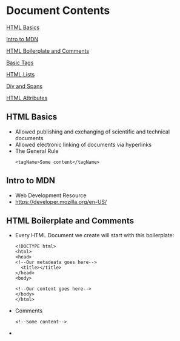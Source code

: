 #  Document Contents

[HTML Basics](#html-basics)

[Intro to MDN](#intro-to-mdn)

[HTML Boilerplate and Comments](#html-boilerplate-and-comments)

[Basic Tags](#basic-tags)

[HTML Lists](#html-lists)

[Div and Spans](#div-and-spans)

[HTML Attributes](#html-attributes)

##  HTML Basics

  * Allowed publishing and exchanging of scientific and technical documents
  * Allowed electronic linking of documents via hyperlinks
  * The General Rule
    ```
    <tagName>Some content</tagName>
    ```
  
##  Intro to MDN

  * Web Development Resource
  * https://developer.mozilla.org/en-US/
  
##  HTML Boilerplate and Comments

  * Every HTML Document we create will start with this boilerplate:
    ```
    <!DOCTYPE html>
    <html>
    <head>
    <!--Our metadeata goes here-->
      <title></title>
    </head>
    <body>
    
    <!--Our content goes here-->
    </body>
    </html>
    ```

  * Comments
    ```
    <!--Some content-->
    ```
  * <title> - name of tab, search engines  

##  Basic Tags

  * MDN element reference
    ``` 
    <h1> - header 1
    <p> - paragraph
    <strong> - bold text
    <em> - italicize, emphasis
    ```
##  HTML lists

  * Ordered list
    ```
    <ol>
      <li></li>
      <li></li>
    </ol>
    ```
  * Unordered list
    ```
    <ul>
      <li></li>
      </li></li>
    </ul>
    ```
   
##  Div and Spans

  ```
    <div> - generic container at block level
    <span> - generic in-line container
  ```

##  HTML attributes

  * Attributes = Adding Additional Information to tags
    ```
    <tag name = "value"></tag>
    ```
  * MDN Attribute Reference
  
  * Images
    ```
    <img src = "image.png">
    ```
    
  * Links
    ```
    <a href = "url">Link Text></a>
    ```
